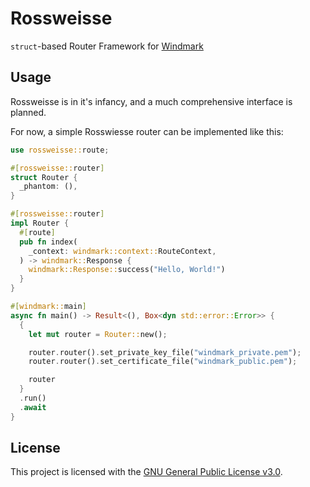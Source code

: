 # Rossweisse

`struct`-based Router Framework for [Windmark](https://github.com/gemrest/windmark)

## Usage

Rossweisse is in it's infancy, and a much comprehensive interface is planned.

For now, a simple Rosswiesse router can be implemented like this:

```rust
use rossweisse::route;

#[rossweisse::router]
struct Router {
  _phantom: (),
}

#[rossweisse::router]
impl Router {
  #[route]
  pub fn index(
    _context: windmark::context::RouteContext,
  ) -> windmark::Response {
    windmark::Response::success("Hello, World!")
  }
}

#[windmark::main]
async fn main() -> Result<(), Box<dyn std::error::Error>> {
  {
    let mut router = Router::new();

    router.router().set_private_key_file("windmark_private.pem");
    router.router().set_certificate_file("windmark_public.pem");

    router
  }
  .run()
  .await
}
```

## License

This project is licensed with the
[GNU General Public License v3.0](https://github.com/gemrest/windmark/blob/main/LICENSE).
